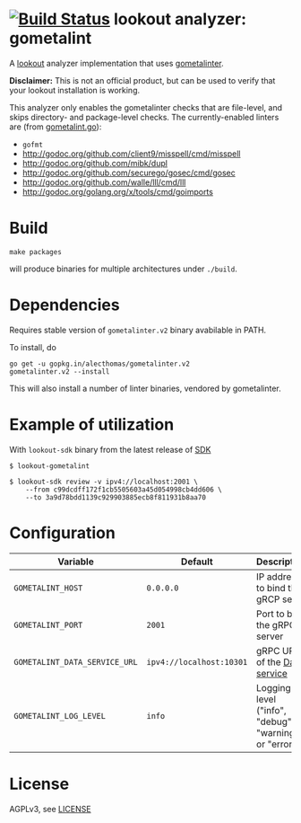 # [![Build Status](https://travis-ci.org/src-d/lookout-gometalint-analyzer.svg)](https://travis-ci.org/src-d/lookout-gometalint-analyzer) lookout analyzer: gometalint

A [lookout](https://github.com/src-d/lookout/) analyzer implementation that
uses [gometalinter](https://github.com/alecthomas/gometalinter).

**Disclaimer:** This is not an official product, but can be used to verify that
your lookout installation is working.

This analyzer only enables the gometalinter checks that are file-level, and
skips directory- and package-level checks.  The currently-enabled linters are
(from [gometalint.go](gometalint.go)):

* `gofmt`
* http://godoc.org/github.com/client9/misspell/cmd/misspell
* http://godoc.org/github.com/mibk/dupl
* http://godoc.org/github.com/securego/gosec/cmd/gosec
* http://godoc.org/github.com/walle/lll/cmd/lll
* http://godoc.org/golang.org/x/tools/cmd/goimports

# Build

```
make packages
```

will produce binaries for multiple architectures under `./build`.

# Dependencies

Requires stable version of `gometalinter.v2` binary avabilable in PATH.

To install, do
```
go get -u gopkg.in/alecthomas/gometalinter.v2
gometalinter.v2 --install
```
This will also install a number of linter binaries, vendored by gometalinter.

# Example of utilization

With `lookout-sdk` binary from the latest release of [SDK](https://github.com/src-d/lookout/releases)

```
$ lookout-gometalint

$ lookout-sdk review -v ipv4://localhost:2001 \
    --from c99dcdff172f1cb5505603a45d054998cb4dd606 \
    --to 3a9d78bdd1139c929903885ecb8f811931b8aa70
```

# Configuration

| Variable | Default | Description |
| -- | -- | -- |
| `GOMETALINT_HOST` | `0.0.0.0` | IP address to bind the gRCP serve |
| `GOMETALINT_PORT` | `2001` | Port to bind the gRPC server |
| `GOMETALINT_DATA_SERVICE_URL` | `ipv4://localhost:10301` | gRPC URL of the [Data service](https://github.com/src-d/lookout/tree/master/docs#components)
| `GOMETALINT_LOG_LEVEL` | `info` | Logging level ("info", "debug", "warning" or "error") |


# License

AGPLv3, see [LICENSE](LICENSE)
